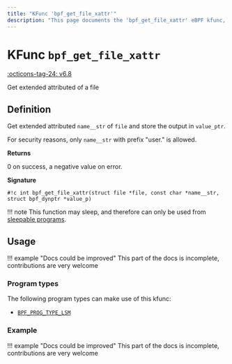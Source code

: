 ```yaml
---
title: "KFunc 'bpf_get_file_xattr'"
description: "This page documents the 'bpf_get_file_xattr' eBPF kfunc, including its definition, usage, program types that can use it, and examples."
---
```

# KFunc `bpf_get_file_xattr`

<!-- [FEATURE_TAG](bpf_get_file_xattr) -->
[:octicons-tag-24: v6.8](https://github.com/torvalds/linux/commit/ac9c05e0e453cfcab2866f6d28f257590e4f66e5)
<!-- [/FEATURE_TAG] -->

Get extended attributed of a file

## Definition

Get extended attributed `name__str` of `file` and store the output in `value_ptr`.

For security reasons, only `name__str` with prefix "user." is allowed.

**Returns**

0 on success, a negative value on error.

**Signature**

<!-- [KFUNC_DEF] -->
`#!c int bpf_get_file_xattr(struct file *file, const char *name__str, struct bpf_dynptr *value_p)`

!!! note
    This function may sleep, and therefore can only be used from [sleepable programs](../syscall/BPF_PROG_LOAD.md/#bpf_f_sleepable).
<!-- [/KFUNC_DEF] -->

## Usage

!!! example "Docs could be improved"
    This part of the docs is incomplete, contributions are very welcome

### Program types

The following program types can make use of this kfunc:

<!-- [KFUNC_PROG_REF] -->
- [`BPF_PROG_TYPE_LSM`](../program-type/BPF_PROG_TYPE_LSM.md)
<!-- [/KFUNC_PROG_REF] -->

### Example

!!! example "Docs could be improved"
    This part of the docs is incomplete, contributions are very welcome

